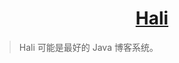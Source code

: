 <h1 align="center"><a href="https://github.com/halo-dev" target="_blank">Hali</a></h1>

> Hali 可能是最好的 Java 博客系统。